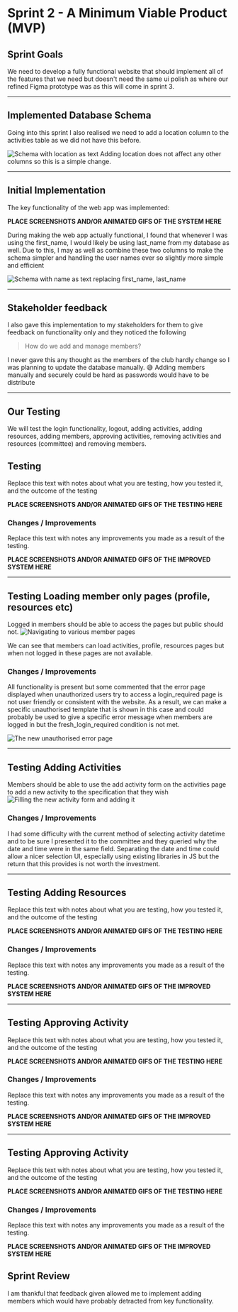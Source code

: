 # Sprint 2 - A Minimum Viable Product (MVP)


## Sprint Goals

We need to develop a fully functional website that should implement all of the features that we need but doesn't need the same ui polish as where our refined Figma prototype was as this will come in sprint 3.


---

## Implemented Database Schema

Going into this sprint I also realised we need to add a location column to the activities table as we did not have this before.

![Schema with location as text](screenshots/schema_add_location.png)
Adding location does not affect any other columns so this is a simple change.

---

## Initial Implementation

The key functionality of the web app was implemented:

**PLACE SCREENSHOTS AND/OR ANIMATED GIFS OF THE SYSTEM HERE**



During making the web app actually functional, I found that whenever I was using the first_name, I would likely be using last_name from my database as well. Due to this, I may as well as combine these two columns to make the schema simpler and handling the user names ever so slightly more simple and efficient

![Schema with name as text replacing first_name, last_name](screenshots/schema_add_location.png)





--- 


## Stakeholder feedback
I also gave this implementation to my stakeholders for them to give feedback on functionality only and they noticed the following

> How do we add and manage members?

I never gave this any thought as the members of the club hardly change so I was planning to update the database manually. 😅
Adding members manually and securely could be hard as passwords would have to be distribute 


---
## Our Testing
We will test the login functionality, logout, adding activities, adding resources, adding members, approving activities, removing activities and resources (committee) and removing members.


## Testing 

Replace this text with notes about what you are testing, how you tested it, and the outcome of the testing

**PLACE SCREENSHOTS AND/OR ANIMATED GIFS OF THE TESTING HERE**

### Changes / Improvements

Replace this text with notes any improvements you made as a result of the testing.

**PLACE SCREENSHOTS AND/OR ANIMATED GIFS OF THE IMPROVED SYSTEM HERE**


---

## Testing Loading member only pages (profile, resources etc)

Logged in members should be able to access the pages but public should not.
![Navigating to various member pages](screenshots/member_pages_testing.gif)

We can see that members can load activities, profile, resources pages but when not logged in these pages are not available.

### Changes / Improvements
All functionality is present but some commented that the error page displayed when unauthorized users try to access a login_required page is not user friendly or consistent with the website.
As a result, we can make a specific unauthorised template that is shown in this case and could probably be used to give a specific error message when members are logged in but the fresh_login_required condition is not met.

![The new unauthorised error page](screenshots/member_pages_testing_2.gif)


---

## Testing Adding Activities

Members should be able to use the add activity form on the activities page to add a new activity to the specification that they wish
![Filling the new activity form and adding it](screenshots/add_activity_test.gif)

### Changes / Improvements

I had some difficulty with the current method of selecting activity datetime and to be sure I presented it to the committee and they queried why the date and time were in the same field. Separating the date and time could allow a nicer selection UI, especially using existing libraries in JS but the return that this provides is not worth the investment.

---

## Testing Adding Resources

Replace this text with notes about what you are testing, how you tested it, and the outcome of the testing

**PLACE SCREENSHOTS AND/OR ANIMATED GIFS OF THE TESTING HERE**

### Changes / Improvements

Replace this text with notes any improvements you made as a result of the testing.

**PLACE SCREENSHOTS AND/OR ANIMATED GIFS OF THE IMPROVED SYSTEM HERE**


---

## Testing Approving Activity

Replace this text with notes about what you are testing, how you tested it, and the outcome of the testing

**PLACE SCREENSHOTS AND/OR ANIMATED GIFS OF THE TESTING HERE**

### Changes / Improvements

Replace this text with notes any improvements you made as a result of the testing.

**PLACE SCREENSHOTS AND/OR ANIMATED GIFS OF THE IMPROVED SYSTEM HERE**




---


## Testing Approving Activity

Replace this text with notes about what you are testing, how you tested it, and the outcome of the testing

**PLACE SCREENSHOTS AND/OR ANIMATED GIFS OF THE TESTING HERE**

### Changes / Improvements

Replace this text with notes any improvements you made as a result of the testing.

**PLACE SCREENSHOTS AND/OR ANIMATED GIFS OF THE IMPROVED SYSTEM HERE**



## Sprint Review

I am thankful that feedback given allowed me to implement adding members which would have probably detracted from key functionality.
